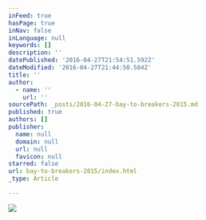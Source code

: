 ```yaml
---
inFeed: true
hasPage: true
inNav: false
inLanguage: null
keywords: []
description: ''
datePublished: '2016-04-27T21:54:51.592Z'
dateModified: '2016-04-27T21:44:50.504Z'
title: ''
author:
  - name: ''
    url: ''
sourcePath: _posts/2016-04-27-bay-to-breakers-2015.md
published: true
authors: []
publisher:
  name: null
  domain: null
  url: null
  favicon: null
starred: false
url: bay-to-breakers-2015/index.html
_type: Article

---
```

![](https://s3-us-west-2.amazonaws.com/the-grid-img/p/ad222a136b4da8153a5b7f51dfe81e7cfa1e0c27.png)
